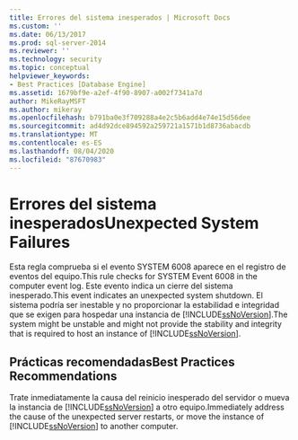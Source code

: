 ```yaml
---
title: Errores del sistema inesperados | Microsoft Docs
ms.custom: ''
ms.date: 06/13/2017
ms.prod: sql-server-2014
ms.reviewer: ''
ms.technology: security
ms.topic: conceptual
helpviewer_keywords:
- Best Practices [Database Engine]
ms.assetid: 1679bf9e-a2ef-4f90-8907-a002f7341a7d
author: MikeRayMSFT
ms.author: mikeray
ms.openlocfilehash: b791ba0e3f709288a4e2c5b6add4e74e15d56dee
ms.sourcegitcommit: ad4d92dce894592a259721a1571b1d8736abacdb
ms.translationtype: MT
ms.contentlocale: es-ES
ms.lasthandoff: 08/04/2020
ms.locfileid: "87670983"
---
```

# <a name="unexpected-system-failures"></a><span data-ttu-id="e8c49-102">Errores del sistema inesperados</span><span class="sxs-lookup"><span data-stu-id="e8c49-102">Unexpected System Failures</span></span>
  <span data-ttu-id="e8c49-103">Esta regla comprueba si el evento SYSTEM 6008 aparece en el registro de eventos del equipo.</span><span class="sxs-lookup"><span data-stu-id="e8c49-103">This rule checks for SYSTEM Event 6008 in the computer event log.</span></span> <span data-ttu-id="e8c49-104">Este evento indica un cierre del sistema inesperado.</span><span class="sxs-lookup"><span data-stu-id="e8c49-104">This event indicates an unexpected system shutdown.</span></span> <span data-ttu-id="e8c49-105">El sistema podría ser inestable y no proporcionar la estabilidad e integridad que se exigen para hospedar una instancia de [!INCLUDE[ssNoVersion](../../includes/ssnoversion-md.md)].</span><span class="sxs-lookup"><span data-stu-id="e8c49-105">The system might be unstable and might not provide the stability and integrity that is required to host an instance of [!INCLUDE[ssNoVersion](../../includes/ssnoversion-md.md)].</span></span>  
  
## <a name="best-practices-recommendations"></a><span data-ttu-id="e8c49-106">Prácticas recomendadas</span><span class="sxs-lookup"><span data-stu-id="e8c49-106">Best Practices Recommendations</span></span>  
 <span data-ttu-id="e8c49-107">Trate inmediatamente la causa del reinicio inesperado del servidor o mueva la instancia de [!INCLUDE[ssNoVersion](../../includes/ssnoversion-md.md)] a otro equipo.</span><span class="sxs-lookup"><span data-stu-id="e8c49-107">Immediately address the cause of the unexpected server restarts, or move the instance of [!INCLUDE[ssNoVersion](../../includes/ssnoversion-md.md)] to another computer.</span></span>  
  
  
